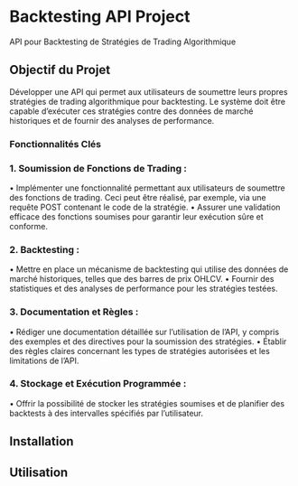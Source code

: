# Backtesting API Project

API pour Backtesting de Stratégies de Trading Algorithmique

## Objectif du Projet
Développer une API qui permet aux utilisateurs de soumettre leurs propres stratégies de trading algorithmique pour backtesting. Le système doit être capable d’exécuter ces stratégies contre des données de marché historiques et de fournir des analyses de performance.

### Fonctionnalités Clés
### 1. Soumission de Fonctions de Trading :
• Implémenter une fonctionnalité permettant aux utilisateurs de
soumettre des fonctions de trading. Ceci peut être réalisé, par
exemple, via une requête POST contenant le code de la stratégie.
• Assurer une validation efficace des fonctions soumises pour garantir
leur exécution sûre et conforme.
### 2. Backtesting :
• Mettre en place un mécanisme de backtesting qui utilise des données
de marché historiques, telles que des barres de prix OHLCV.
• Fournir des statistiques et des analyses de performance pour les
stratégies testées.
### 3. Documentation et Règles :
• Rédiger une documentation détaillée sur l’utilisation de l’API, y compris des exemples et des directives pour la soumission des stratégies.
• Établir des règles claires concernant les types de stratégies autorisées
et les limitations de l’API.
### 4. Stockage et Exécution Programmée :
• Offrir la possibilité de stocker les stratégies soumises et de planifier
des backtests à des intervalles spécifiés par l’utilisateur.

## Installation 

## Utilisation
